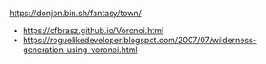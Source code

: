 https://donjon.bin.sh/fantasy/town/
- https://cfbrasz.github.io/Voronoi.html
- https://roguelikedeveloper.blogspot.com/2007/07/wilderness-generation-using-voronoi.html